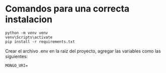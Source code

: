 # Comandos para una correcta instalacion

```
python -m venv venv
venv\Scripts\activate
pip install -r requirements.txt
```

Crear el archivo .env en la raiz del proyecto, agregar las variables como las siguientes: 

```
MONGO_URI=
```